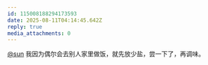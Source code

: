 ```yaml
---
id: 115008188294173593
date: 2025-08-11T04:14:45.642Z
reply: true
media_attachments: 0
---
```


[@sun](https://jiong.us/@sun) 我因为偶尔会去别人家里做饭，就先放少盐，尝一下了，再调味。


